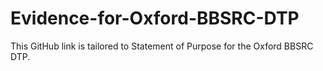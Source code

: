 # Evidence-for-Oxford-BBSRC-DTP

This GitHub link is tailored to Statement of Purpose for the Oxford BBSRC DTP. 
